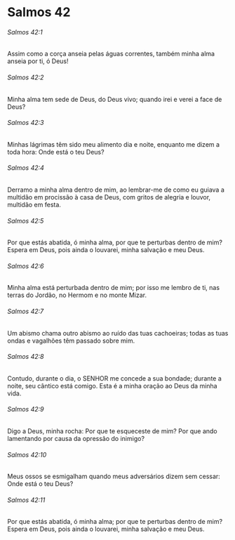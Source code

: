 # Salmos 42

###### Salmos 42:1

Assim como a corça anseia pelas águas correntes, também minha alma anseia por ti, ó Deus!

###### Salmos 42:2

Minha alma tem sede de Deus, do Deus vivo; quando irei e verei a face de Deus?

###### Salmos 42:3

Minhas lágrimas têm sido meu alimento dia e noite, enquanto me dizem a toda hora: Onde está o teu Deus?

###### Salmos 42:4

Derramo a minha alma dentro de mim, ao lembrar-me de como eu guiava a multidão em procissão à casa de Deus, com gritos de alegria e louvor, multidão em festa.

###### Salmos 42:5

Por que estás abatida, ó minha alma, por que te perturbas dentro de mim? Espera em Deus, pois ainda o louvarei, minha salvação e meu Deus.

###### Salmos 42:6

Minha alma está perturbada dentro de mim; por isso me lembro de ti, nas terras do Jordão, no Hermom e no monte Mizar.

###### Salmos 42:7

Um abismo chama outro abismo ao ruído das tuas cachoeiras; todas as tuas ondas e vagalhões têm passado sobre mim.

###### Salmos 42:8

Contudo, durante o dia, o SENHOR me concede a sua bondade; durante a noite, seu cântico está comigo. Esta é a minha oração ao Deus da minha vida.

###### Salmos 42:9

Digo a Deus, minha rocha: Por que te esqueceste de mim? Por que ando lamentando por causa da opressão do inimigo?

###### Salmos 42:10

Meus ossos se esmigalham quando meus adversários dizem sem cessar: Onde está o teu Deus?

###### Salmos 42:11

Por que estás abatida, ó minha alma; por que te perturbas dentro de mim? Espera em Deus, pois ainda o louvarei, minha salvação e meu Deus.

